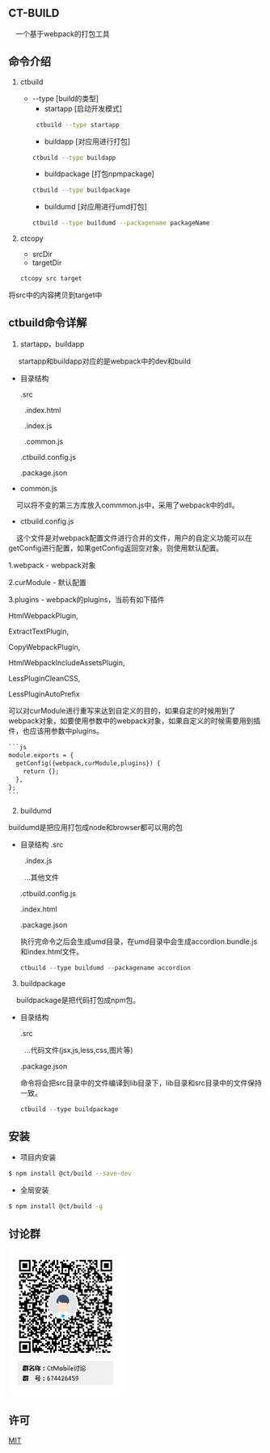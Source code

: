 ## CT-BUILD
&ensp;&ensp;一个基于webpack的打包工具
## 命令介绍
 1. ctbuild
    * --type [build的类型]
      * startapp [启动开发模式]
      ```bash
       ctbuild --type startapp
      ```
      * buildapp [对应用进行打包]
      ```bash
      ctbuild --type buildapp
      ```     
      * buildpackage [打包npmpackage]
      ```bash
      ctbuild --type buildpackage
      ``` 
      * buildumd [对应用进行umd打包]
      ```bash
      ctbuild --type buildumd --packagename packageName
      ```     
    
 2. ctcopy
     * srcDir
     * targetDir
     ```bash
     ctcopy src target
     ``` 
   
   将src中的内容拷贝到target中
 
##  ctbuild命令详解
 1. startapp，buildapp
 
 &nbsp;&nbsp;&nbsp;&nbsp;
 startapp和buildapp对应的是webpack中的dev和build
  
 * 目录结构
 
   .src
   
   &nbsp;&nbsp;.index.html
   
   &nbsp;&nbsp;.index.js
   
   &nbsp;&nbsp;.common.js
   
   .ctbuild.config.js
   
   .package.json

 * common.js
 
 &nbsp;&nbsp;&nbsp;&nbsp;可以将不变的第三方库放入commmon.js中，采用了webpack中的dll。

 * ctbuild.config.js
 
 &nbsp;&nbsp;&nbsp;&nbsp;这个文件是对webpack配置文件进行合并的文件，用户的自定义功能可以在getConfig进行配置，如果getConfig返回空对象，则使用默认配置。

1.webpack - webpack对象

2.curModule - 默认配置

3.plugins - webpack的plugins，当前有如下插件

  HtmlWebpackPlugin,
  
  ExtractTextPlugin,
  
  CopyWebpackPlugin,
  
  HtmlWebpackIncludeAssetsPlugin,
  
  LessPluginCleanCSS,
  
  LessPluginAutoPrefix
  
  可以对curModule进行重写来达到自定义的目的，如果自定的时候用到了webpack对象，如要使用参数中的webpack对象，如果自定义的时候需要用到插件，也应该用参数中plugins。

    ```js
    module.exports = {
      getConfig({webpack,curModule,plugins}) {
        return {};
      },
    };
    ```

 2. buildumd
 
 buildumd是把应用打包成node和browser都可以用的包
 
 * 目录结构
   .src
   
   &nbsp;&nbsp;.index.js
   
   &nbsp;&nbsp;...其他文件
   
   .ctbuild.config.js
   
   .index.html
   
   .package.json
   
   执行完命令之后会生成umd目录，在umd目录中会生成accordion.bundle.js和index.html文件。
    ```js
    ctbuild --type buildumd --packagename accordion
    ```
 
 3. buildpackage
 
 &nbsp;&nbsp;&nbsp;&nbsp;buildpackage是把代码打包成npm包。

 * 目录结构
   
   .src
   
   &nbsp;&nbsp;...代码文件(jsx,js,less,css,图片等)
   
   .package.json
   
   命令将会把src目录中的文件编译到lib目录下，lib目录和src目录中的文件保持一致。

    ```js
    ctbuild --type buildpackage
    ```

##  安装

* 项目内安装
```bash
$ npm install @ct/build --save-dev
```

* 全局安装
```bash
$ npm install @ct/build -g
```

## 讨论群
![](https://github.com/playerljc/CTMobile/raw/master/outimages/qq.png "讨论群")

## 许可
[MIT](/LICENSE)
